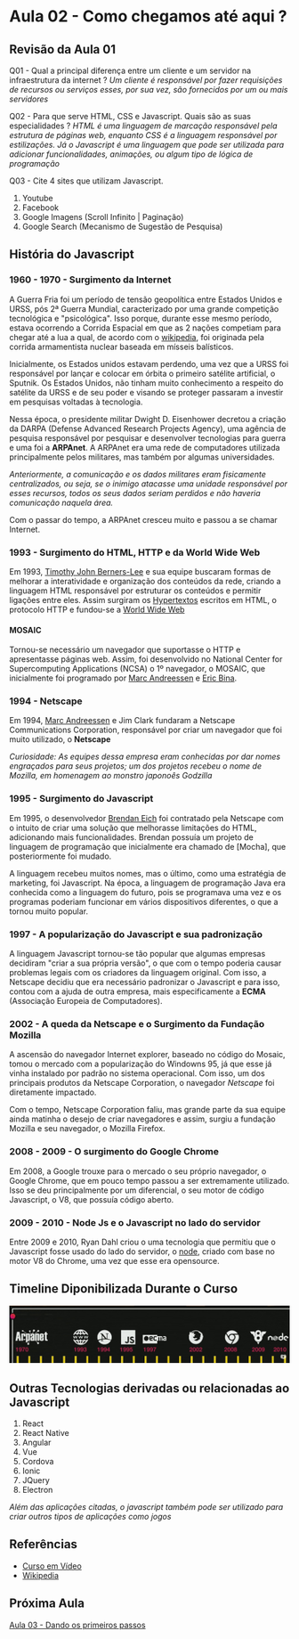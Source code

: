 # Aula 02 - Como chegamos até aqui ?

## Revisão da Aula 01

Q01 - Qual a principal diferença entre um cliente e um servidor na infraestrutura da internet ?
_Um cliente é responsável por fazer requisições de recursos ou serviços esses, por sua vez, são fornecidos por um ou mais servidores_

Q02 - Para que serve HTML, CSS e Javascript. Quais são as suas especialidades ?
_HTML é uma linguagem de marcação responsável pela estrutura de páginas web, enquanto CSS é a linguagem responsável por estilizações. Já o Javascript é uma linguagem que pode ser utilizada para adicionar funcionalidades, animações, ou algum tipo de lógica de programação_

Q03 - Cite 4 sites que utilizam Javascript.

1. Youtube
2. Facebook
3. Google Imagens (Scroll Infinito | Paginação)
4. Google Search (Mecanismo de Sugestão de Pesquisa)

## História do Javascript

### 1960 - 1970 - Surgimento da Internet

A Guerra Fria foi um período de tensão geopolítica entre Estados Unidos e URSS, pós 2ª Guerra Mundial, caracterizado por uma grande competição tecnológica e "psicológica". Isso porque, durante esse mesmo período, estava ocorrendo a Corrida Espacial em que as 2 nações competiam para chegar até a lua a qual, de acordo com o [wikipedia](https://pt.wikipedia.org/wiki/Corrida_espacial), foi originada pela corrida armamentista nuclear baseada em mísseis balísticos.

Inicialmente, os Estados unidos estavam perdendo, uma vez que a URSS foi responsável por lançar e colocar em órbita o primeiro satélite artificial, o Sputnik. Os Estados Unidos, não tinham muito conhecimento a respeito do satélite da URSS e de seu poder e visando se proteger passaram a investir em pesquisas voltadas à tecnologia.

Nessa época, o presidente militar Dwight D. Eisenhower decretou a criação da DARPA (Defense Advanced Research Projects Agency), uma agência de pesquisa responsável por pesquisar e desenvolver tecnologias para guerra e uma foi a **ARPAnet**. A ARPAnet era uma rede de computadores utilizada principalmente pelos militares, mas também por algumas universidades.

_Anteriormente, a comunicação e os dados militares eram fisicamente centralizados, ou seja, se o inimigo atacasse uma unidade responsável por esses recursos, todos os seus dados seriam perdidos e não haveria comunicação naquela área._

Com o passar do tempo, a ARPAnet cresceu muito e passou a se chamar Internet.

### 1993 - Surgimento do HTML, HTTP e da World Wide Web

Em 1993, [Timothy John Berners-Lee](https://pt.wikipedia.org/wiki/Tim_Berners-Lee) e sua equipe buscaram formas de melhorar a interatividade e organização dos conteúdos da rede, criando a linguagem HTML responsável por estruturar os conteúdos e permitir ligações entre eles. Assim surgiram os [Hypertextos](https://pt.wikipedia.org/wiki/Hipertexto) escritos em HTML, o protocolo HTTP e fundou-se a [World Wide Web](https://pt.wikipedia.org/wiki/WorldWideWeb)

#### MOSAIC

Tornou-se necessário um navegador que suportasse o HTTP e apresentasse páginas web. Assim, foi desenvolvido no National Center for Supercomputing Applications (NCSA) o 1º navegador, o MOSAIC, que inicialmente foi programado por [Marc Andreessen](https://pt.wikipedia.org/wiki/Marc_Andreessen) e [Eric Bina](https://pt.wikipedia.org/wiki/Eric_Bina).

### 1994 - Netscape

Em 1994, [Marc Andreessen](https://pt.wikipedia.org/wiki/Marc_Andreessen) e Jim Clark fundaram a Netscape Communications Corporation, responsável por criar um navegador que foi muito utilizado, o **Netscape**

_Curiosidade: As equipes dessa empresa eram conhecidas por dar nomes engraçados para seus projetos; um dos projetos recebeu o nome de Mozilla, em homenagem ao monstro japonoês Godzilla_

### 1995 - Surgimento do Javascript

Em 1995, o desenvolvedor [Brendan Eich](https://pt.wikipedia.org/wiki/Brendan_Eich) foi contratado pela Netscape com o intuito de criar uma solução que melhorasse limitações do HTML, adicionando mais funcionalidades. Brendan possuía um projeto de linguagem de programação que inicialmente era chamado de [Mocha], que posteriormente foi mudado.

A linguagem recebeu muitos nomes, mas o último, como uma estratégia de marketing, foi Javascript. Na época, a linguagem de programação Java era conhecida como a linguagem do futuro, pois se programava uma vez e os programas poderiam funcionar em vários dispositivos diferentes, o que a tornou muito popular.

### 1997 - A popularização do Javascript e sua padronização

A linguagem Javascript tornou-se tão popular que algumas empresas decidiram "criar a sua própria versão", o que com o tempo poderia causar problemas legais com os criadores da linguagem original. Com isso, a Netscape decidiu que era necessário padronizar o Javascript e para isso, contou com a ajuda de outra empresa, mais especificamente a **ECMA** (Associação Europeia de Computadores).

### 2002 - A queda da Netscape e o Surgimento da Fundação Mozilla

A ascensão do navegador Internet explorer, baseado no código do Mosaic, tomou o mercado com a popularização do Windowns 95, já que esse já vinha instalado por padrão no sistema operacional. Com isso, um dos principais produtos da Netscape Corporation, o navegador _Netscape_ foi diretamente impactado.

Com o tempo, Netscape Corporation faliu, mas grande parte da sua equipe ainda matinha o desejo de criar navegadores e assim, surgiu a fundação Mozilla e seu navegador, o Mozilla Firefox.

### 2008 - 2009 - O surgimento do Google Chrome

Em 2008, a Google trouxe para o mercado o seu próprio navegador, o Google Chrome, que em pouco tempo passou a ser extremamente utilizado. Isso se deu principalmente por um diferencial, o seu motor de código Javascript, o V8, que possuía código aberto.

### 2009 - 2010 - Node Js e o Javascript no lado do servidor

Entre 2009 e 2010, Ryan Dahl criou o uma tecnologia que permitiu que o Javascript fosse usado do lado do servidor, o [node](https://pt.wikipedia.org/wiki/Node.js), criado com base no motor V8 do Chrome, uma vez que esse era opensource.

## Timeline Diponibilizada Durante o Curso

![Linha do tempo com os principais tópicos da história do javascript](timelineCursoEmVideo.jpg)

## Outras Tecnologias derivadas ou relacionadas ao Javascript

1. React
2. React Native
3. Angular
4. Vue
5. Cordova
6. Ionic
7. JQuery
8. Electron

_Além das aplicações citadas, o javascript também pode ser utilizado para criar outros tipos de aplicações como jogos_

## Referências

- [Curso em Vídeo](https://www.youtube.com/c/CursoemV%C3%ADdeo)
- [Wikipedia](https://www.wikipedia.org/)

## Próxima Aula

[Aula 03 - Dando os primeiros passos](../Aula03/)
